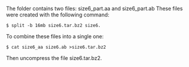The folder contains two files: size6_part.aa and size6_part.ab 
These files were created with the following command:

```
$ split -b 16mb size6.tar.bz2 size6.
```

To combine these files into a single one:

```
$ cat size6_aa size6.ab >size6.tar.bz2
```

Then uncompress the file size6.tar.bz2.
